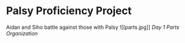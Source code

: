 # Palsy Proficiency Project

Aidan and Siho battle against those with Palsy
![[parts.jpg]]
*Day 1 Parts Organization*

